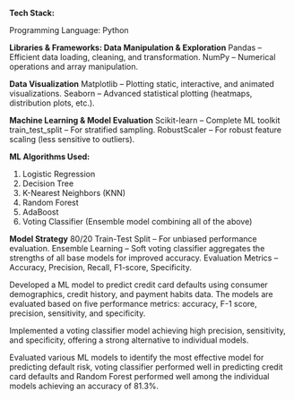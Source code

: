 **Tech Stack:**

Programming Language: Python 

**Libraries & Frameworks: Data Manipulation & Exploration**
Pandas – Efficient data loading, cleaning, and transformation.
NumPy – Numerical operations and array manipulation.

**Data Visualization**
Matplotlib – Plotting static, interactive, and animated visualizations.
Seaborn – Advanced statistical plotting (heatmaps, distribution plots, etc.).

**Machine Learning & Model Evaluation**
Scikit-learn – Complete ML toolkit
train_test_split – For stratified sampling.
RobustScaler – For robust feature scaling (less sensitive to outliers).

**ML Algorithms Used:**

   1. Logistic Regression
   2. Decision Tree
   3. K-Nearest Neighbors (KNN)
   4. Random Forest
   5. AdaBoost
   6. Voting Classifier (Ensemble model combining all of the above)

**Model Strategy**
80/20 Train-Test Split – For unbiased performance evaluation.
Ensemble Learning – Soft voting classifier aggregates the strengths of all base models for improved accuracy.
Evaluation Metrics – Accuracy, Precision, Recall, F1-score, Specificity.



Developed a ML model to predict credit card defaults using consumer demographics, credit history, and payment habits data. The models are evaluated based on five performance metrics: accuracy, F-1 score, precision, sensitivity, and specificity.

Implemented a voting classifier model achieving high precision, sensitivity, and specificity, offering a strong alternative to individual models. 

Evaluated various ML models to identify the most effective model for predicting default risk, voting classifier performed well in predicting credit card defaults and Random Forest performed well among the individual models achieving an accuracy of 81.3%.

